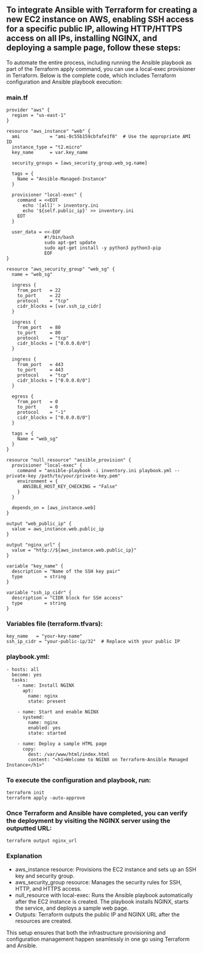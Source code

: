 ## To integrate Ansible with Terraform for creating a new EC2 instance on AWS, enabling SSH access for a specific public IP, allowing HTTP/HTTPS access on all IPs, installing NGINX, and deploying a sample page, follow these steps:

To automate the entire process, including running the Ansible playbook as part of the Terraform apply command, you can use a local-exec provisioner in Terraform. Below is the complete code, which includes Terraform configuration and Ansible playbook execution:

### main.tf
```
provider "aws" {
  region = "us-east-1"
}

resource "aws_instance" "web" {
  ami           = "ami-0c55b159cbfafe1f0"  # Use the appropriate AMI ID
  instance_type = "t2.micro"
  key_name      = var.key_name

  security_groups = [aws_security_group.web_sg.name]

  tags = {
    Name = "Ansible-Managed-Instance"
  }

  provisioner "local-exec" {
    command = <<EOT
      echo '[all]' > inventory.ini
      echo '${self.public_ip}' >> inventory.ini
    EOT
  }

  user_data = <<-EOF
              #!/bin/bash
              sudo apt-get update
              sudo apt-get install -y python3 python3-pip
              EOF
}

resource "aws_security_group" "web_sg" {
  name = "web_sg"

  ingress {
    from_port   = 22
    to_port     = 22
    protocol    = "tcp"
    cidr_blocks = [var.ssh_ip_cidr]
  }

  ingress {
    from_port   = 80
    to_port     = 80
    protocol    = "tcp"
    cidr_blocks = ["0.0.0.0/0"]
  }

  ingress {
    from_port   = 443
    to_port     = 443
    protocol    = "tcp"
    cidr_blocks = ["0.0.0.0/0"]
  }

  egress {
    from_port   = 0
    to_port     = 0
    protocol    = "-1"
    cidr_blocks = ["0.0.0.0/0"]
  }

  tags = {
    Name = "web_sg"
  }
}

resource "null_resource" "ansible_provision" {
  provisioner "local-exec" {
    command = "ansible-playbook -i inventory.ini playbook.yml --private-key /path/to/your/private-key.pem"
    environment = {
      ANSIBLE_HOST_KEY_CHECKING = "False"
    }
  }

  depends_on = [aws_instance.web]
}

output "web_public_ip" {
  value = aws_instance.web.public_ip
}

output "nginx_url" {
  value = "http://${aws_instance.web.public_ip}"
}

variable "key_name" {
  description = "Name of the SSH key pair"
  type        = string
}

variable "ssh_ip_cidr" {
  description = "CIDR block for SSH access"
  type        = string
}
```

### Variables file (terraform.tfvars):

```
key_name   = "your-key-name"
ssh_ip_cidr = "your-public-ip/32"  # Replace with your public IP
```

### playbook.yml:
```
- hosts: all
  become: yes
  tasks:
    - name: Install NGINX
      apt:
        name: nginx
        state: present

    - name: Start and enable NGINX
      systemd:
        name: nginx
        enabled: yes
        state: started

    - name: Deploy a sample HTML page
      copy:
        dest: /var/www/html/index.html
        content: "<h1>Welcome to NGINX on Terraform-Ansible Managed Instance</h1>"
```

### To execute the configuration and playbook, run:
```
terraform init
terraform apply -auto-approve
```

### Once Terraform and Ansible have completed, you can verify the deployment by visiting the NGINX server using the outputted URL:
```
terraform output nginx_url
```

### Explanation
- aws_instance resource: Provisions the EC2 instance and sets up an SSH key and security group.
- aws_security_group resource: Manages the security rules for SSH, HTTP, and HTTPS access.
- null_resource with local-exec: Runs the Ansible playbook automatically after the EC2 instance is created. The playbook installs NGINX, starts the service, and deploys a sample web page.
- Outputs: Terraform outputs the public IP and NGINX URL after the resources are created.

This setup ensures that both the infrastructure provisioning and configuration management happen seamlessly in one go using Terraform and Ansible.
